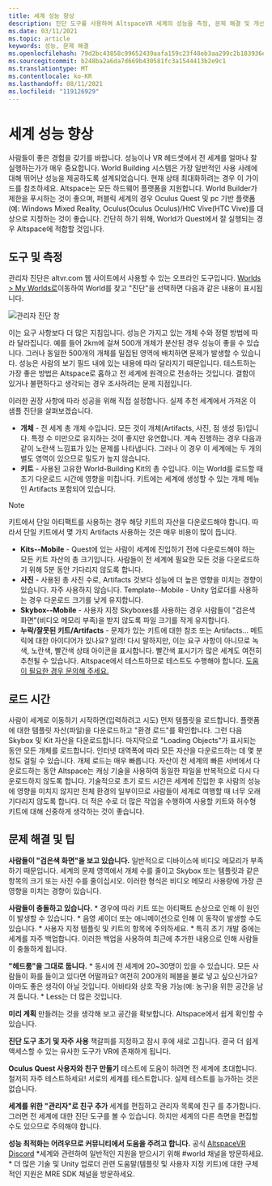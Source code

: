 ```yaml
---
title: 세계 성능 향상
description: 진단 도구를 사용하여 AltspaceVR 세계의 성능을 측정, 문제 해결 및 개선하는 방법을 알아봅니다.
ms.date: 03/11/2021
ms.topic: article
keywords: 성능, 문제 해결
ms.openlocfilehash: 79d2bc43858c99652439aafa159c23f48eb3aa299c2b183936e40b1794fe444e
ms.sourcegitcommit: b248ba2a6da7d669b430581fc3a1544413b2e9c1
ms.translationtype: MT
ms.contentlocale: ko-KR
ms.lasthandoff: 08/11/2021
ms.locfileid: "119126929"
---
```

# <a name="improving-world-performance"></a>세계 성능 향상

사람들이 좋은 경험을 갖기를 바랍니다. 성능이나 VR 헤드셋에서 전 세계를 얼마나 잘 실행하는가가 매우 중요합니다. World Building 시스템은 가장 일반적인 사용 사례에 대해 뛰어난 성능을 제공하도록 설계되었습니다. 현재 상태 최대화하려는 경우 이 가이드를 참조하세요. Altspace는 모든 하드웨어 플랫폼을 지원합니다. World Builder가 제한을 푸시하는 것이 좋으며, 퍼블릭 세계의 경우 Oculus Quest 및 pc 기반 플랫폼(예: Windows Mixed Reality, Oculus(Oculus Oculus)/HtC Vive(HTC Vive)를 대상으로 지정하는 것이 좋습니다. 간단히 하기 위해, World가 Quest에서 잘 실행되는 경우 Altspace에 적합할 것입니다.

## <a name="tools-and-measurement"></a>도구 및 측정

관리자 진단은 altvr.com 웹 사이트에서 사용할 수 있는 오프라인 도구입니다. [Worlds > My Worlds로](https://account.altvr.com/users/sign_in)이동하여 World를 찾고 "진단"을 선택하면 다음과 같은 내용이 표시됩니다.

![관리자 진단 창](images/performance.png)

이는 요구 사항보다 더 많은 지침입니다. 성능은 가지고 있는 개체 수와 정렬 방법에 따라 달라집니다. 예를 들어 2km에 걸쳐 500개 개체가 분산된 경우 성능이 좋을 수 있습니다. 그러나 동일한 500개의 개체를 밀집된 영역에 배치하면 문제가 발생할 수 있습니다. 성능은 사람의 보기 필드 내에 있는 내용에 따라 달라지기 때문입니다. 테스트하는 가장 좋은 방법은 Altspace로 홉하고 전 세계에 원격으로 전송하는 것입니다. 결함이 있거나 불편하다고 생각되는 경우 조사하려는 문제 지점입니다.

이러한 권장 사항에 따라 성공을 위해 직접 설정합니다. 실제 추천 세계에서 가져온 이 샘플 진단을 살펴보겠습니다. 

* **개체** - 전 세계 총 개체 수입니다. 모든 것이 개체(Artifacts, 사진, 점 생성 등)입니다. 특정 수 미만으로 유지하는 것이 좋지만 유연합니다. 계속 진행하는 경우 다음과 같이 노란색 느낌표가 있는 문제를 나타냅니다. 그러나 이 경우 이 세계에는 두 개의 별도 영역이 있으므로 밀도가 높지 않습니다.
* **키트** - 사용된 고유한 World-Building Kit의 총 수입니다. 이는 World를 로드할 때 초기 다운로드 시간에 영향을 미칩니다. 키트에는 세계에 생성할 수 있는 개체 메뉴인 Artifacts 포함되어 있습니다. 

> [!NOTE] 
> 키트에서 단일 아티팩트를 사용하는 경우 해당 키트의 자산을 다운로드해야 합니다. 따라서 단일 키트에서 몇 가지 Artifacts 사용하는 것은 매우 비용이 많이 듭니다. 

* **Kits--Mobile** - Quest에 있는 사람이 세계에 진입하기 전에 다운로드해야 하는 모든 키트 자산의 총 크기입니다. 사람들이 전 세계에 필요한 모든 것을 다운로드하기 위해 5분 동안 기다리지 않도록 합니다.
* **사진** - 사용된 총 사진 수로, Artifacts 것보다 성능에 더 높은 영향을 미치는 경향이 있습니다. 자주 사용하지 않습니다.
Template--Mobile - Unity 업로더를 사용하는 경우 다운로드 크기를 낮게 유지합니다.
* **Skybox--Mobile** - 사용자 지정 Skyboxes를 사용하는 경우 사람들이 "검은색 화면"(비디오 메모리 부족)을 받지 않도록 파일 크기를 작게 유지합니다.
* **누락/잘못된 키트/Artifacts** - 문제가 있는 키트에 대한 참조 또는 Artifacts... 메트릭에 대한 아이디어가 있나요? 알려!
다시 말하지만, 이는 요구 사항이 아니므로 녹색, 노란색, 빨간색 상태 아이콘을 표시합니다. 빨간색 표시기가 많은 세계도 여전히 추천될 수 있습니다. Altspace에서 테스트하므로 테스트도 수행해야 합니다. [도움이 필요한 경우 문의해 주세요.](getting-help.md) 

## <a name="load-time"></a>로드 시간

사람이 세계로 이동하기 시작하면(입력하려고 시도) 먼저 템플릿을 로드합니다. 플랫폼에 대한 템플릿 자산(파일)을 다운로드하고 "환경 로드"를 확인합니다. 그런 다음 Skybox 및 Kit 자산을 다운로드합니다. 마지막으로 "Loading Objects"가 표시되는 동안 모든 개체를 로드합니다. 인터넷 대역폭에 따라 모든 자산을 다운로드하는 데 몇 분 정도 걸릴 수 있습니다. 개체 로드는 매우 빠릅니다. 자산이 전 세계의 빠른 서버에서 다운로드하는 동안 Altspace는 캐싱 기술을 사용하여 동일한 파일을 반복적으로 다시 다운로드하지 않도록 합니다. 기술적으로 초기 로드 시간은 세계에 진입한 후 사람의 성능에 영향을 미치지 않지만 전체 환경의 일부이므로 사람들이 세계로 여행할 때 너무 오래 기다리지 않도록 합니다. 더 적은 수로 더 많은 작업을 수행하여 사용할 키트와 허수형 키트에 대해 신중하게 생각하는 것이 좋습니다.

## <a name="troubleshooting-and-tips"></a>문제 해결 및 팁

**사람들이 "검은색 화면"을 보고 있습니다.** 일반적으로 디바이스에 비디오 메모리가 부족하기 때문입니다. 세계의 문제 영역에서 개체 수를 줄이고 Skybox 또는 템플릿과 같은 항목의 크기 또는 사진 수를 줄이십시오. 이러한 형식은 비디오 메모리 사용량에 가장 큰 영향을 미치는 경향이 있습니다.

**사람들이 충돌하고 있습니다.**
    * 경우에 따라 키트 또는 아티팩트 손상으로 인해 이 원인이 발생할 수 있습니다.
    * 음영 셰이더 또는 애니메이션으로 인해 이 동작이 발생할 수도 있습니다.
    * 사용자 지정 템플릿 및 키트의 항목에 주의하세요.
    * 특히 초기 개발 중에는 세계를 자주 백업합니다. 이러한 백업을 사용하여 최근에 추가한 내용으로 인해 사람들이 충돌하게 됩니다.

**"헤드룸"을 그대로 둡니다.**
    * 동시에 전 세계에 20~30명이 있을 수 있습니다. 모든 사람들이 화를 들이고 있다면 어떨까요? 여전히 200개의 페블을 불로 넣고 싶으신가요? 아마도 좋은 생각이 아닐 것입니다. 아바타와 상호 작용 가능(예: 농구)을 위한 공간을 남겨 둡니다.
    * Less는 더 많은 것입니다.

**미리 계획** 만들려는 것을 생각해 보고 공간을 확보합니다. Altspace에서 쉽게 확인할 수 있습니다.

**진단 도구 초기 및 자주 사용** 책갈피를 지정하고 잠시 후에 새로 고칩니다. 결국 더 쉽게 액세스할 수 있는 유사한 도구가 VR에 존재하게 됩니다.

**Oculus Quest 사용자와 친구 만들기** 테스트에 도움이 하려면 전 세계에 초대합니다. 철저히 자주 테스트하세요! 서로의 세계를 테스트합니다. 실제 테스트를 능가하는 것은 없습니다.

**세계를 위한 "관리자"로 친구 추가** 세계를 편집하고 관리자 목록에 친구 를 추가합니다. 그러면 전 세계에 대한 진단 도구를 볼 수 있습니다. 하지만 세계의 다른 측면을 편집할 수도 있으므로 주의해야 합니다. 

**성능 최적화는 어려우므로 커뮤니티에서 도움을 주려고 합니다.** 공식 [AltspaceVR Discord](https://discordapp.com/invite/altspacevr) *세계와 관련하여 일반적인 지원을 받으시기 위해 #world 채널을 방문하세요.
    * 더 많은 기술 및 Unity 업로더 관련 도움말(템플릿 및 사용자 지정 키트)에 대한 구체적인 지원은 MRE SDK 채널을 방문하세요.